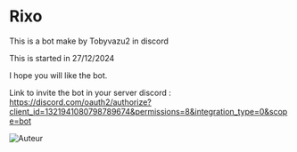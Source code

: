 # Rixo
This is a bot make by Tobyvazu2 in discord

This is started in 27/12/2024

I hope you will like the bot.

Link to invite the bot in your server discord : https://discord.com/oauth2/authorize?client_id=1321941080798789674&permissions=8&integration_type=0&scope=bot


![Auteur](https://img.shields.io/badge/Auteur-Tobyvazu2-brightgreen)
